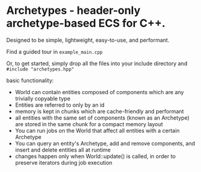 # Archetypes - header-only archetype-based ECS for C++.

Designed to be simple, lightweight, easy-to-use, and performant.

Find a guided tour in `example_main.cpp`

Or, to get started, simply drop all the files into your include directory and
    `#include "archetypes.hpp"`

basic functionality:

- World can contain entities composed of components which are any trivially copyable type
- Entities are referred to only by an id
- memory is kept in chunks which are cache-friendly and performant
- all entities with the same set of components (known as an Archetype) are stored in the same chunk for a compact memory layout
- You can run jobs on the World that affect all entities with a certain Archetype
- You can query an entity's Archetype, add and remove components, and insert and delete entities all at runtime
- changes happen only when World::update() is called, in order to preserve iterators during job execution

